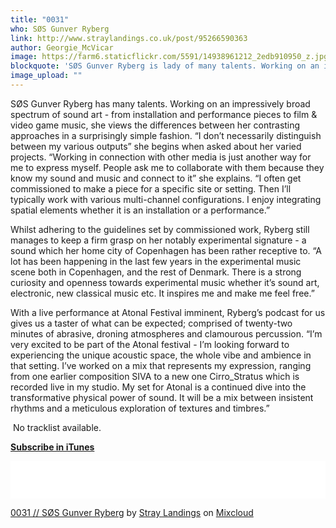 ```yaml
---
title: "0031"
who: SØS Gunver Ryberg
link: http://www.straylandings.co.uk/post/95266590363
author: Georgie_McVicar
image: https://farm6.staticflickr.com/5591/14938961212_2edb910950_z.jpg
blockquote: 'SØS Gunver Ryberg is lady of many talents. Working on an impressively broad spectrum of sound art - from installation and performance pieces to film & video game music, she views the differences between her contrasting approaches in a surprisingly simple fashion. “I don’t necessarily distinguish between my various outputs” she begins when asked about her varied projects. “Working in connection with other media is just another way for me to express myself.'
image_upload: ""
---
```


SØS Gunver Ryberg has many talents. Working on an impressively broad spectrum of sound art - from installation and performance pieces to film & video game music, she views the differences between her contrasting approaches in a surprisingly simple fashion. “I don’t necessarily distinguish between my various outputs” she begins when asked about her varied projects. “Working in connection with other media is just another way for me to express myself. People ask me to collaborate with them because they know my sound and music and connect to it” she explains. “I often get commissioned to make a piece for a specific site or setting. Then I’ll typically work with various multi-channel configurations. I enjoy integrating spatial elements whether it is an installation or a performance.”

Whilst adhering to the guidelines set by commissioned work, Ryberg still manages to keep a firm grasp on her notably experimental signature - a sound which her home city of Copenhagen has been rather receptive to. “A lot has been happening in the last few years in the experimental music scene both in Copenhagen, and the rest of Denmark. There is a strong curiosity and openness towards experimental music whether it’s sound art, electronic, new classical music etc. It inspires me and make me feel free.”

With a live performance at Atonal Festival imminent, Ryberg’s podcast for us gives us a taster of what can be expected; comprised of twenty-two minutes of abrasive, droning atmospheres and clamourous percussion. “I’m very excited to be part of the Atonal festival - I’m looking forward to experiencing the unique acoustic space, the whole vibe and ambience in that setting. I’ve worked on a mix that represents my expression, ranging from one earlier composition SIVA to a new one Cirro_Stratus which is recorded live in my studio. My set for Atonal is a continued dive into the transformative physical power of sound. It will be a mix between insistent rhythms and a meticulous exploration of textures and timbres.”

 No tracklist available.

**[Subscribe in iTunes](https://itunes.apple.com/gb/podcast/stray-landings-mix-series/id556425050?mt=2)**

<iframe frameborder="0" height="60" src="//www.mixcloud.com/widget/iframe/?feed=http%3A%2F%2Fwww.mixcloud.com%2Fstraylandings%2F0031-s%25C3%25B8s-gunver-ryberg%2F&mini=1&embed_uuid=4003b17d-8600-4b98-ad1c-1a45c01d135d&replace=0&hide_cover=1&hide_artwork=1&embed_type=widget_standard&hide_tracklist=1" width="100%"></iframe>

[0031 // SØS Gunver Ryberg](http://www.mixcloud.com/straylandings/0031-s%C3%B8s-gunver-ryberg/?utm_source=widget&utm_medium=web&utm_campaign=base_links&utm_term=resource_link) by [Stray Landings](http://www.mixcloud.com/straylandings/?utm_source=widget&utm_medium=web&utm_campaign=base_links&utm_term=profile_link) on [ Mixcloud](http://www.mixcloud.com/?utm_source=widget&utm_medium=web&utm_campaign=base_links&utm_term=homepage_link)